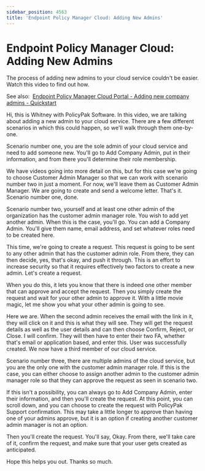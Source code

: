 ```yaml
---
sidebar_position: 4563
title: 'Endpoint Policy Manager Cloud: Adding New Admins'
---
```


# Endpoint Policy Manager Cloud: Adding New Admins

The process of adding new admins to your cloud service couldn't be easier. Watch this video to find out how.

See also:  [Endpoint Policy Manager Cloud Portal - Adding new company admins - Quickstart](../../../Cloud/Add/Administrator "Endpoint Policy Manager Cloud Portal - Adding new company admins - Quickstart")

Hi, this is Whitney with PolicyPak Software. In this video, we are talking about adding a new admin to your cloud service. There are a few different scenarios in which this could happen, so we'll walk through them one-by-one.

Scenario number one, you are the sole admin of your cloud service and need to add someone new. You'll go to Add Company Admin, put in their information, and from there you'll determine their role membership.

We have videos going into more detail on this, but for this case we're going to choose Customer Admin Manager so that we can work with scenario number two in just a moment. For now, we'll leave them as Customer Admin Manager. We are going to create and send a welcome letter. That's it. Scenario number one, done.

Scenario number two, yourself and at least one other admin of the organization has the customer admin manager role. You wish to add yet another admin. When this is the case, you'll go. You can add a Company Admin. You'll give them name, email address, and set whatever roles need to be created here.

This time, we're going to create a request. This request is going to be sent to any other admin that has the customer admin role. From there, they can then decide, yes, that's okay, and push it through. This is an effort to increase security so that it requires effectively two factors to create a new admin. Let's create a request.

When you do this, it lets you know that there is indeed one other member that can approve and accept the request. Then you simply create the request and wait for your other admin to approve it. With a little movie magic, let me show you what your other admin is going to see.

Here we are. When the second admin receives the email with the link in it, they will click on it and this is what they will see. They will get the request details as well as the user details and can then choose Confirm, Reject, or Close. I will confirm. They will then have to enter their two FA, whether that's email or application based, and enter this. User was successfully created. We now have a third member of our cloud service.

Scenario number three, there are multiple admins of the cloud service, but you are the only one with the customer admin manager role. If this is the case, you can either choose to assign another admin to the customer admin manager role so that they can approve the request as seen in scenario two.

If this isn't a possibility, you can always go to Add Company Admin, enter their information, and then you'll create the request. At this point, you can scroll down, and you can choose to create the request with PolicyPak Support confirmation. This may take a little longer to approve than having one of your admins approve, but it is an option if creating another customer admin manager is not an option.

Then you'll create the request. You'll say, Okay. From there, we'll take care of it, confirm the request, and make sure that your user gets created as anticipated.

Hope this helps you out. Thanks so much.